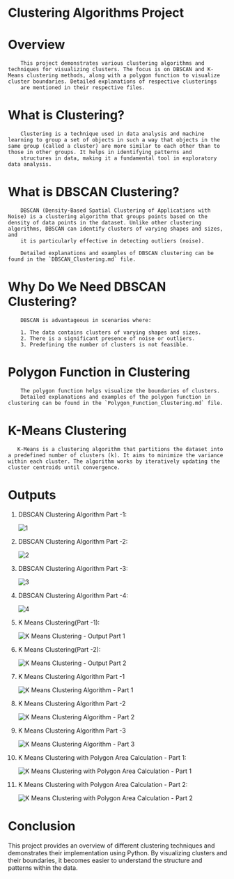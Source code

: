 # Clustering Algorithms Project

  # Overview

        This project demonstrates various clustering algorithms and techniques for visualizing clusters. The focus is on DBSCAN and K-Means clustering methods, along with a polygon function to visualize cluster boundaries. Detailed explanations of respective clusterings 
        are mentioned in their respective files.

  # What is Clustering?

        Clustering is a technique used in data analysis and machine learning to group a set of objects in such a way that objects in the same group (called a cluster) are more similar to each other than to those in other groups. It helps in identifying patterns and 
        structures in data, making it a fundamental tool in exploratory data analysis.

  # What is DBSCAN Clustering?

        DBSCAN (Density-Based Spatial Clustering of Applications with Noise) is a clustering algorithm that groups points based on the density of data points in the dataset. Unlike other clustering algorithms, DBSCAN can identify clusters of varying shapes and sizes, and 
        it is particularly effective in detecting outliers (noise).

        Detailed explanations and examples of DBSCAN clustering can be found in the `DBSCAN_Clustering.md` file.

  # Why Do We Need DBSCAN Clustering?

        DBSCAN is advantageous in scenarios where:

        1. The data contains clusters of varying shapes and sizes.
        2. There is a significant presence of noise or outliers.
        3. Predefining the number of clusters is not feasible.

  # Polygon Function in Clustering

        The polygon function helps visualize the boundaries of clusters.
        Detailed explanations and examples of the polygon function in clustering can be found in the `Polygon_Function_Clustering.md` file.

  # K-Means Clustering

       K-Means is a clustering algorithm that partitions the dataset into a predefined number of clusters (k). It aims to minimize the variance within each cluster. The algorithm works by iteratively updating the cluster centroids until convergence.

  # Outputs

  1. DBSCAN Clustering Algorithm Part -1:

       ![1](https://github.com/user-attachments/assets/673760dc-ea37-4875-9d94-b71c6e09c8b8)
    
  2. DBSCAN Clustering Algorithm Part -2:

        ![2](https://github.com/user-attachments/assets/288ec793-312f-4083-97aa-829b9948a0bb)

  3. DBSCAN Clustering Algorithm Part -3:

        ![3](https://github.com/user-attachments/assets/9aa79f79-a6f6-47f7-932e-0951c8e85896)

  4. DBSCAN Clustering Algorithm Part -4:

        ![4](https://github.com/user-attachments/assets/5c3d26ab-68b3-49f6-9d20-0551ecafe6bc)

  5. K Means Clustering(Part -1):

        ![K Means Clustering - Output Part 1](https://github.com/Viralli/Clustering/assets/92823324/22b61e69-419b-4cb8-9703-fde0c366d279)

  6. K Means Clustering(Part -2):
    
        ![K Means Clustering - Output Part 2](https://github.com/Viralli/Clustering/assets/92823324/2086356e-1b57-4d5c-b084-54a1eabed024)

  7. K Means Clustering Algorithm Part -1

        ![K Means Clustering Algorithm - Part 1](https://github.com/user-attachments/assets/e762ab67-a7f3-479f-9324-3ca09d50b955)
        
  8.  K Means Clustering Algorithm Part -2

        ![K Means Clustering Algorithm - Part 2](https://github.com/user-attachments/assets/29285321-31ab-4059-b4f1-33eccd9ae94d)

  9.  K Means Clustering Algorithm Part -3

        ![K Means Clustering Algorithm - Part 3](https://github.com/user-attachments/assets/c987e3b9-c032-400c-8a3d-04c0a21a0cf7)

  10. K Means Clustering with Polygon Area Calculation - Part 1:

      ![K Means Clustering with Polygon Area Calculation - Part 1](https://github.com/user-attachments/assets/c36e3b78-1925-4349-aab5-e2cc38d08f33)

 11. K Means Clustering with Polygon Area Calculation - Part 2:

      ![K Means Clustering with Polygon Area Calculation - Part 2](https://github.com/user-attachments/assets/d251a3c8-4e54-4652-9de7-9f53bd608f4b)

  # Conclusion

  This project provides an overview of different clustering techniques and demonstrates their implementation using Python. By visualizing clusters and their boundaries, it becomes easier to understand the structure and patterns within the data.   
